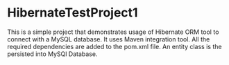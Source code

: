 HibernateTestProject1
=====================
This is a simple project that demonstrates usage of Hibernate ORM tool to connect with a MySQL database.
It uses Maven integration tool. All the required dependencies are added to the pom.xml file. An entity class is the persisted into 
MySQl Database.

